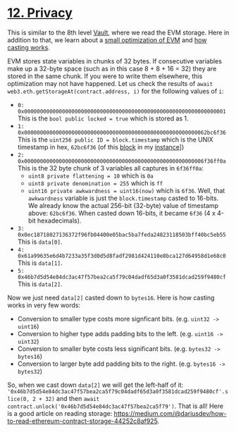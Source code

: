 # [12. Privacy](https://ethernaut.openzeppelin.com/level/0x11343d543778213221516D004ED82C45C3c8788B)

This is similar to the 8th level [Vault](./8-Vault.md), where we read the EVM storage. Here in addition to that, we learn about a [small optimization of EVM](https://docs.soliditylang.org/en/v0.8.13/internals/layout_in_storage.html) and [how casting works](https://www.tutorialspoint.com/solidity/solidity_conversions.htm).

EVM stores state variables in chunks of 32 bytes. If consecutive variables make up a 32-byte space (such as in this case 8 + 8 + 16 = 32) they are stored in the same chunk. If you were to write them elsewhere, this optimization may not have happened. Let us check the results of `await web3.eth.getStorageAt(contract.address, i)` for the following values of `i`:

- `0: 0x0000000000000000000000000000000000000000000000000000000000000001`
This is the `bool public locked = true` which is stored as 1.
- `1: 0x0000000000000000000000000000000000000000000000000000000062bc6f36`
This is the `uint256 public ID = block.timestamp` which is the UNIX timestamp in hex, `62bc6f36` (of this [block](https://rinkeby.etherscan.io/block/10937345) in my [instance](https://rinkeby.etherscan.io/address/0x99181B0E39A3b17fc44f99972bF3E6Afd6296a07)])
- `2: 0x000000000000000000000000000000000000000000000000000000006f36ff0a`
This is the 32 byte chunk of 3 variables all captures in `6f36ff0a`:
  - `uint8 private flattening = 10` which is `0a`
  - `uint8 private denomination = 255` which is `ff`
  - `uint16 private awkwardness = uint16(now)` which is `6f36`.
Well, that `awkwardness` variable is just the `block.timestamp` casted to 16-bits. We already know the actual 256-bit (32-byte) value of timestamp above: `62bc6f36`. When casted down 16-bits, it became `6f36` (4 x 4-bit hexadecimals).
- `3: 0x0ec18718027136372f96fb04400e05bac5ba7feda24823118503bff40bc5eb55`
This is `data[0]`.
- `4: 0x61a99635e6d4b7233a35f3d0d5d8fadf2981d424110e8bca127d64958d1e68c0`
This is `data[1]`.
- `5: 0x46b7d5d54e84dc3ac47f57bea2ca5f79c04dadf65d3a0f3581dcad259f9480cf`
This is `data[2]`.

Now we just need `data[2]` casted down to `bytes16`. Here is how casting works in very few words:

- Conversion to smaller type costs more signficant bits. (e.g. `uint32 -> uint16`)
- Conversion to higher type adds padding bits to the left. (e.g. `uint16 -> uint32`)
- Conversion to smaller byte costs less significant bits. (e.g. `bytes32 -> bytes16`)
- Conversion to larger byte add padding bits to the right. (e.g. `bytes16 -> bytes32`)

So, when we cast down `data[2]` we will get the left-half of it: `'0x46b7d5d54e84dc3ac47f57bea2ca5f79c04dadf65d3a0f3581dcad259f9480cf'.slice(0, 2 + 32)` and then `await contract.unlock('0x46b7d5d54e84dc3ac47f57bea2ca5f79')`. That is all! Here is a good article on reading storage: <https://medium.com/@dariusdev/how-to-read-ethereum-contract-storage-44252c8af925>.
